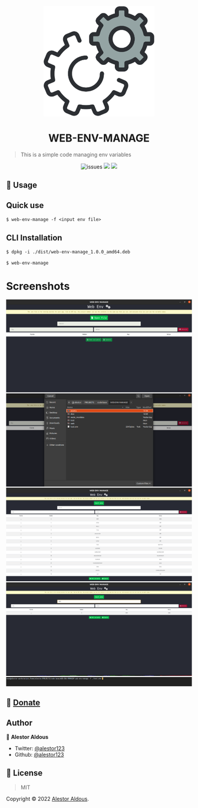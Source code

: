 <p align=center>
<img src="./assets/icons/icon.svg" width=300 alt=views>
</p>

<h1 align=center>WEB-ENV-MANAGE</h1>

> This is a simple code managing env variables

<p align=center>
<img src="https://img.shields.io/github/license/alestor123/WEB-ENV-MANAGE" alt=issues >
<a href="https://github.com/alestor123/WEB-ENV-MANAGE/issues">
<img src="https://img.shields.io/github/issues-raw/alestor123/WEB-ENV-MANAGE"></a>
<img src="https://github.com/alestor123/WEB-ENV-MANAGE/actions/workflows/main.yml/badge.svg?branch=master">
</p>

## 🚀 Usage


## Quick use
```
$ web-env-manage -f <input env file> 

```
## CLI Installation
```
$ dpkg -i ./dist/web-env-manage_1.0.0_amd64.deb
```
```
$ web-env-manage
```
# Screenshots    

![shot](./demo/shots/web-env-manage.png)
![shot](./demo/shots/web-env-manage1.png)
![shot](./demo/shots/web-env-manage2.png)
![shot](./demo/shots/web-env-manage3.png)
![shot](./demo/shots/web-env-manage4.png)



## 💖 [Donate](https://alestor123.is-a.dev/donate)



## Author

👤 **Alestor Aldous**

- Twitter: [@alestor123](https://twitter.com/alestor123)
- Github: [@alestor123](https://github.com/alestor123)


## 📝 License
> MIT

Copyright © 2022 [Alestor Aldous](https://github.com/alestor123).<br />
